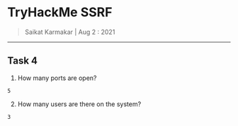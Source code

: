# TryHackMe SSRF

> Saikat Karmakar | Aug 2 : 2021

---

## Task 4 

1. How many ports are open?
```
5
```
2. How many users are there on the system?
```
3
```
